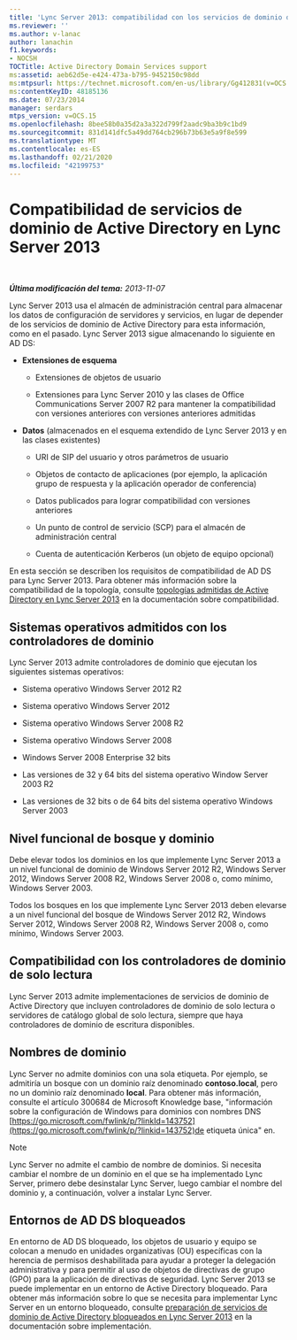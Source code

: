 ```yaml
---
title: 'Lync Server 2013: compatibilidad con los servicios de dominio de Active Directory'
ms.reviewer: ''
ms.author: v-lanac
author: lanachin
f1.keywords:
- NOCSH
TOCTitle: Active Directory Domain Services support
ms:assetid: aeb62d5e-e424-473a-b795-9452150c98dd
ms:mtpsurl: https://technet.microsoft.com/en-us/library/Gg412831(v=OCS.15)
ms:contentKeyID: 48185136
ms.date: 07/23/2014
manager: serdars
mtps_version: v=OCS.15
ms.openlocfilehash: 8bee58b0a35d2a3a322d799f2aadc9ba3b9c1bd9
ms.sourcegitcommit: 831d141dfc5a49dd764cb296b73b63e5a9f8e599
ms.translationtype: MT
ms.contentlocale: es-ES
ms.lasthandoff: 02/21/2020
ms.locfileid: "42199753"
---
```

<div data-xmlns="http://www.w3.org/1999/xhtml">

<div class="topic" data-xmlns="http://www.w3.org/1999/xhtml" data-msxsl="urn:schemas-microsoft-com:xslt" data-cs="https://msdn.microsoft.com/">

<div data-asp="https://msdn2.microsoft.com/asp">

# <a name="active-directory-domain-services-support-in-lync-server-2013"></a>Compatibilidad de servicios de dominio de Active Directory en Lync Server 2013

</div>

<div id="mainSection">

<div id="mainBody">

<span> </span>

_**Última modificación del tema:** 2013-11-07_

Lync Server 2013 usa el almacén de administración central para almacenar los datos de configuración de servidores y servicios, en lugar de depender de los servicios de dominio de Active Directory para esta información, como en el pasado. Lync Server 2013 sigue almacenando lo siguiente en AD DS:

  - **Extensiones de esquema**
    
      - Extensiones de objetos de usuario
    
      - Extensiones para Lync Server 2010 y las clases de Office Communications Server 2007 R2 para mantener la compatibilidad con versiones anteriores con versiones anteriores admitidas

  - **Datos** (almacenados en el esquema extendido de Lync Server 2013 y en las clases existentes)
    
      - URI de SIP del usuario y otros parámetros de usuario
    
      - Objetos de contacto de aplicaciones (por ejemplo, la aplicación grupo de respuesta y la aplicación operador de conferencia)
    
      - Datos publicados para lograr compatibilidad con versiones anteriores
    
      - Un punto de control de servicio (SCP) para el almacén de administración central
    
      - Cuenta de autenticación Kerberos (un objeto de equipo opcional)

En esta sección se describen los requisitos de compatibilidad de AD DS para Lync Server 2013. Para obtener más información sobre la compatibilidad de la topología, consulte [topologías admitidas de Active Directory en Lync Server 2013](lync-server-2013-supported-active-directory-topologies.md) en la documentación sobre compatibilidad.

<div>

## <a name="supported-domain-controller-operating-systems"></a>Sistemas operativos admitidos con los controladores de dominio

Lync Server 2013 admite controladores de dominio que ejecutan los siguientes sistemas operativos:

  - Sistema operativo Windows Server 2012 R2

  - Sistema operativo Windows Server 2012

  - Sistema operativo Windows Server 2008 R2

  - Sistema operativo Windows Server 2008

  - Windows Server 2008 Enterprise 32 bits

  - Las versiones de 32 y 64 bits del sistema operativo Window Server 2003 R2

  - Las versiones de 32 bits o de 64 bits del sistema operativo Windows Server 2003

</div>

<div>

## <a name="forest-and-domain-functional-level"></a>Nivel funcional de bosque y dominio

Debe elevar todos los dominios en los que implemente Lync Server 2013 a un nivel funcional de dominio de Windows Server 2012 R2, Windows Server 2012, Windows Server 2008 R2, Windows Server 2008 o, como mínimo, Windows Server 2003.

Todos los bosques en los que implemente Lync Server 2013 deben elevarse a un nivel funcional del bosque de Windows Server 2012 R2, Windows Server 2012, Windows Server 2008 R2, Windows Server 2008 o, como mínimo, Windows Server 2003.

</div>

<div>

## <a name="support-for-read-only-domain-controllers"></a>Compatibilidad con los controladores de dominio de solo lectura

Lync Server 2013 admite implementaciones de servicios de dominio de Active Directory que incluyen controladores de dominio de solo lectura o servidores de catálogo global de solo lectura, siempre que haya controladores de dominio de escritura disponibles.

</div>

<div>

## <a name="domain-names"></a>Nombres de dominio

Lync Server no admite dominios con una sola etiqueta. Por ejemplo, se admitiría un bosque con un dominio raíz denominado **contoso.local**, pero no un dominio raíz denominado **local**. Para obtener más información, consulte el artículo 300684 de Microsoft Knowledge base, "información sobre la configuración de Windows para dominios con nombres DNS [https://go.microsoft.com/fwlink/p/?linkId=143752](https://go.microsoft.com/fwlink/p/?linkid=143752)de etiqueta única" en.

<div>


> [!NOTE]  
> Lync Server no admite el cambio de nombre de dominios. Si necesita cambiar el nombre de un dominio en el que se ha implementado Lync Server, primero debe desinstalar Lync Server, luego cambiar el nombre del dominio y, a continuación, volver a instalar Lync Server.



</div>

</div>

<div>

## <a name="locked-down-adds-environments"></a>Entornos de AD DS bloqueados

En entorno de AD DS bloqueado, los objetos de usuario y equipo se colocan a menudo en unidades organizativas (OU) específicas con la herencia de permisos deshabilitada para ayudar a proteger la delegación administrativa y para permitir al uso de objetos de directivas de grupo (GPO) para la aplicación de directivas de seguridad. Lync Server 2013 se puede implementar en un entorno de Active Directory bloqueado. Para obtener más información sobre lo que se necesita para implementar Lync Server en un entorno bloqueado, consulte [preparación de servicios de dominio de Active Directory bloqueados en Lync Server 2013](lync-server-2013-preparing-a-locked-down-active-directory-domain-services.md) en la documentación sobre implementación.

</div>

</div>

<span> </span>

</div>

</div>

</div>

